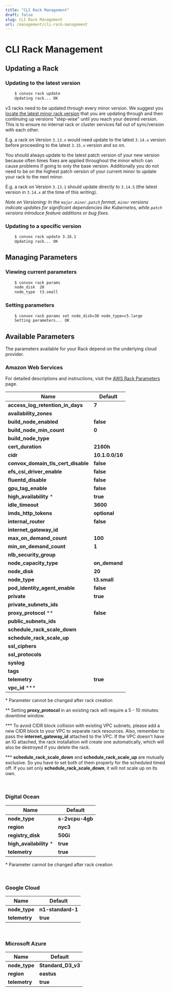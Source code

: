```yaml
---
title: "CLI Rack Management"
draft: false
slug: CLI Rack Management
url: /management/cli-rack-management
---
```

# CLI Rack Management

## Updating a Rack

### Updating to the latest version
```html
    $ convox rack update
    Updating rack... OK
```

v3 racks need to be updated through every minor version.  We suggest you [locate the latest minor rack version](https://github.com/convox/convox/releases) that you are updating through and then continuing up versions "step-wise" until you reach your desired version.  This is to ensure no internal rack or cluster services fall out of sync/version with each other.  

E.g. a rack on Version `3.13.x` would need update to the latest `3.14.x` version before proceeding to the latest `3.15.x` version and so on.

You should always update to the latest patch version of your new version because often times fixes are applied throughout the minor which can cause problems if going to only the base version. Additionally you do not need to be on the highest patch version of your current minor to update your rack to the next minor.

E.g. a rack on Version `3.13.1` should update directly to `3.14.5` (the latest version in `3.14.x` at the time of this writing).

_Note on Versioning: In the `major.minor.patch` format, `minor` versions indicate updates for significant dependencies like Kubernetes, while `patch` versions introduce feature additions or bug fixes._

### Updating to a specific version
```html
    $ convox rack update 3.16.1
    Updating rack... OK
```

## Managing Parameters

### Viewing current parameters
```html
    $ convox rack params
    node_disk  20
    node_type  t3.small
```
### Setting parameters
```html
    $ convox rack params set node_disk=30 node_type=c5.large
    Setting parameters... OK
```

## Available Parameters

The parameters available for your Rack depend on the underlying cloud provider.

### Amazon Web Services

For detailed descriptions and instructions, visit the [AWS Rack Parameters](/configuration/rack-parameters/aws) page.

| Name                                      | Default                |
|-------------------------------------------|------------------------|
| **access_log_retention_in_days**          | **7**                  |
| **availability_zones**                    |                        |
| **build_node_enabled**                    | **false**              |
| **build_node_min_count**                  | **0**                  |
| **build_node_type**                       |                        |
| **cert_duration**                         | **2160h**              |
| **cidr**                                  | **10.1.0.0/16**        |
| **convox_domain_tls_cert_disable**        | **false**              |
| **efs_csi_driver_enable**                 | **false**              |
| **fluentd_disable**                       | **false**              |
| **gpu_tag_enable**                        | **false**              |
| **high_availability** *                   | **true**               |
| **idle_timeout**                          | **3600**               |
| **imds_http_tokens**                      | **optional**           |
| **internal_router**                       | **false**              |
| **internet_gateway_id**                   |                        |
| **max_on_demand_count**                   | **100**                |
| **min_on_demand_count**                   | **1**                  |
| **nlb_security_group**                    |                        |
| **node_capacity_type**                    | **on_demand**          |
| **node_disk**                             | **20**                 |
| **node_type**                             | **t3.small**           |
| **pod_identity_agent_enable**             | **false**              |
| **private**                               | **true**               |
| **private_subnets_ids**                   |                        |
| **proxy_protocol** **                     | **false**              |
| **public_subnets_ids**                    |                        |
| **schedule_rack_scale_down**              |                        |
| **schedule_rack_scale_up**                |                        |
| **ssl_ciphers**                           |                        |
| **ssl_protocols**                         |                        |
| **syslog**                                |                        |
| **tags**                                  |                        |
| **telemetry**                             | **true**               |
| **vpc_id** ***                            |                        |

\* Parameter cannot be changed after rack creation

\*\* Setting **proxy_protocol** in an existing rack will require a 5 - 10 minutes downtime window.

\*\*\* To avoid CIDR block collision with existing VPC subnets, please add a new CIDR block to your VPC to separate rack resources. Also, remember to pass the **internet_gateway_id** attached to the VPC. If the VPC doesn't have an IG attached, the rack installation will create one automatically, which will also be destroyed if you delete the rack.

\*\*\* **schedule_rack_scale_down** and **schedule_rack_scale_up** are mutually exclusive. So you have to set both of them properly for the scheduled timed off. If you set only **schedule_rack_scale_down**, it will not scale up on its own.

&nbsp;

### Digital Ocean

| Name                    | Default           |
|-------------------------|-------------------|
| **node_type**           | **s-2vcpu-4gb**   |
| **region**              | **nyc3**          |
| **registry_disk**       | **50Gi**          |
| **high_availability** * | **true**          |
| **telemetry**           | **true**          |

\* Parameter cannot be changed after rack creation

&nbsp;

### Google Cloud

| Name                    | Default           |
|-------------------------|-------------------|
| **node_type**           | **n1-standard-1** |
| **telemetry**           | **true**          |

&nbsp;

### Microsoft Azure

| Name                    | Default           |
|-------------------------|-------------------|
| **node_type**           | **Standard_D3_v3**|
| **region**              | **eastus**        |
| **telemetry**           | **true**          |
